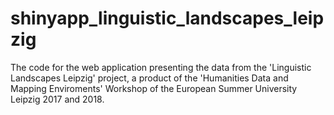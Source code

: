 # shinyapp_linguistic_landscapes_leipzig
The code for the web application presenting the data from the 'Linguistic Landscapes Leipzig' project, a product of the 'Humanities Data and Mapping Enviroments' Workshop of the European Summer University Leipzig 2017 and 2018.
